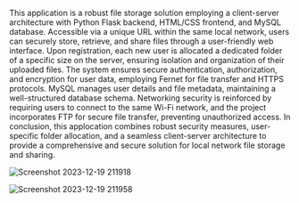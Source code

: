 This application is a robust file storage solution employing a client-server architecture with Python Flask backend, HTML/CSS frontend, and MySQL database. Accessible via a unique URL within the same local network, users can securely store, retrieve, and share files through a user-friendly web interface. Upon registration, each new user is allocated a dedicated folder of a specific size on the server, ensuring isolation and organization of their uploaded files. The system ensures secure authentication, authorization, and encryption for user data, employing Fernet for file transfer and HTTPS protocols. MySQL manages user details and file metadata, maintaining a well-structured database schema. Networking security is reinforced by requiring users to connect to the same Wi-Fi network, and the project incorporates FTP for secure file transfer, preventing unauthorized access. In conclusion, this applocation combines robust security measures, user-specific folder allocation, and a seamless client-server architecture to provide a comprehensive and secure solution for local network file storage and sharing.


![Screenshot 2023-12-19 211918](https://github.com/PragathyVijay/Secure-Cloud-Storage-Service/assets/117339294/a328c7f3-de51-49dc-9335-69527f7da8b2)



![Screenshot 2023-12-19 211958](https://github.com/PragathyVijay/Secure-Cloud-Storage-Service/assets/117339294/8f9c44fa-52bc-46c5-98ee-d808758c1b22)

